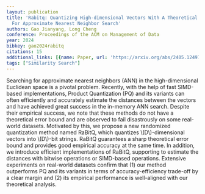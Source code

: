 ```yaml
---
layout: publication
title: 'Rabitq: Quantizing High-dimensional Vectors With A Theoretical Error Bound
  For Approximate Nearest Neighbor Search'
authors: Gao Jianyang, Long Cheng
conference: Proceedings of the ACM on Management of Data
year: 2024
bibkey: gao2024rabitq
citations: 15
additional_links: [{name: Paper, url: 'https://arxiv.org/abs/2405.12497'}]
tags: ["Similarity Search"]
---
```

Searching for approximate nearest neighbors (ANN) in the high-dimensional
Euclidean space is a pivotal problem. Recently, with the help of fast
SIMD-based implementations, Product Quantization (PQ) and its variants can
often efficiently and accurately estimate the distances between the vectors and
have achieved great success in the in-memory ANN search. Despite their
empirical success, we note that these methods do not have a theoretical error
bound and are observed to fail disastrously on some real-world datasets.
Motivated by this, we propose a new randomized quantization method named
RaBitQ, which quantizes \\(D\\)-dimensional vectors into \\(D\\)-bit strings. RaBitQ
guarantees a sharp theoretical error bound and provides good empirical accuracy
at the same time. In addition, we introduce efficient implementations of
RaBitQ, supporting to estimate the distances with bitwise operations or
SIMD-based operations. Extensive experiments on real-world datasets confirm
that (1) our method outperforms PQ and its variants in terms of
accuracy-efficiency trade-off by a clear margin and (2) its empirical
performance is well-aligned with our theoretical analysis.